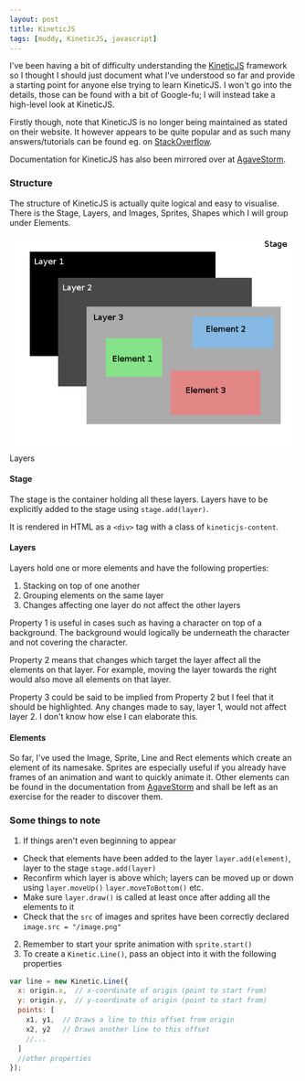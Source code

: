 ```yaml
---
layout: post
title: KineticJS
tags: [muddy, KineticJS, javascript]
---
```


I've been having a bit of difficulty understanding the [KineticJS] framework so I thought I should just document what I've understood so far and provide a starting point for anyone else trying to learn KineticJS. I won't go into the details, those can be found with a bit of Google-fu; I will instead take a high-level look at KineticJS.

Firstly though, note that KineticJS is no longer being maintained as stated on their website. It however appears to be quite popular and as such many answers/tutorials can be found eg. on [StackOverflow]. 

Documentation for KineticJS has also been mirrored over at [AgaveStorm].

### Structure
The structure of KineticJS is actually quite logical and easy to visualise. There is the Stage, Layers, and Images, Sprites, Shapes which I will group under Elements.

![layers](../images/layers.png)  
<span class="caption">Layers</span>

#### Stage
The stage is the container holding all these layers. Layers have to be explicitly added to the stage using `stage.add(layer)`.

It is rendered in HTML as a `<div>` tag with a class of `kineticjs-content`.

#### Layers
Layers hold one or more elements and have the following properties:  
1. Stacking on top of one another
2. Grouping elements on the same layer
3. Changes affecting one layer do not affect the other layers

Property 1 is useful in cases such as having a character on top of a background. The background would logically be underneath the character and not covering the character.

Property 2 means that changes which target the layer affect all the elements on that layer. For example, moving the layer towards the right would also move all elements on that layer.

Property 3 could be said to be implied from Property 2 but I feel that it should be highlighted. Any changes made to say, layer 1, would not affect layer 2. I don't know how else I can elaborate this.

#### Elements
So far, I've used the Image, Sprite, Line and Rect elements which create an element of its namesake. Sprites are especially useful if you already have frames of an animation and want to quickly animate it. Other elements can be found in the documentation from [AgaveStorm] and shall be left as an exercise for the reader to discover them.

### Some things to note  
1. If things aren't even beginning to appear
  - Check that elements have been added to the layer `layer.add(element)`, layer to the stage `stage.add(layer)`
  - Reconfirm which layer is above which; layers can be moved up or down using `layer.moveUp()` `layer.moveToBottom()` etc.
  - Make sure `layer.draw()` is called at least once after adding all the elements to it
  - Check that the `src` of images and sprites have been correctly declared `image.src = "/image.png"`
2. Remember to start your sprite animation with `sprite.start()`
3. To create a `Kinetic.Line()`, pass an object into it with the following properties

  ```javascript
  var line = new Kinetic.Line({
    x: origin.x,  // x-coordinate of origin (point to start from)
    y: origin.y,  // y-coordinate of origin (point to start from)
    points: [
      x1, y1,  // Draws a line to this offset from origin
      x2, y2   // Draws another line to this offset
      //...
    ]
    //other properties
  });
  ```



[KineticJS]: http://kineticjs.com/
[StackOverflow]: https://stackoverflow.com/
[AgaveStorm]: http://agavestorm.com/kineticjs/index.html